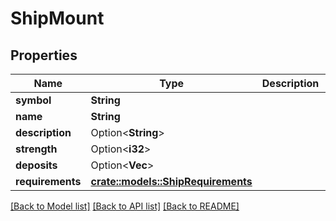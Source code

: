 # ShipMount

## Properties

Name | Type | Description | Notes
------------ | ------------- | ------------- | -------------
**symbol** | **String** |  | 
**name** | **String** |  | 
**description** | Option<**String**> |  | [optional]
**strength** | Option<**i32**> |  | [optional]
**deposits** | Option<**Vec<String>**> |  | [optional]
**requirements** | [**crate::models::ShipRequirements**](ShipRequirements.md) |  | 

[[Back to Model list]](../README.md#documentation-for-models) [[Back to API list]](../README.md#documentation-for-api-endpoints) [[Back to README]](../README.md)


